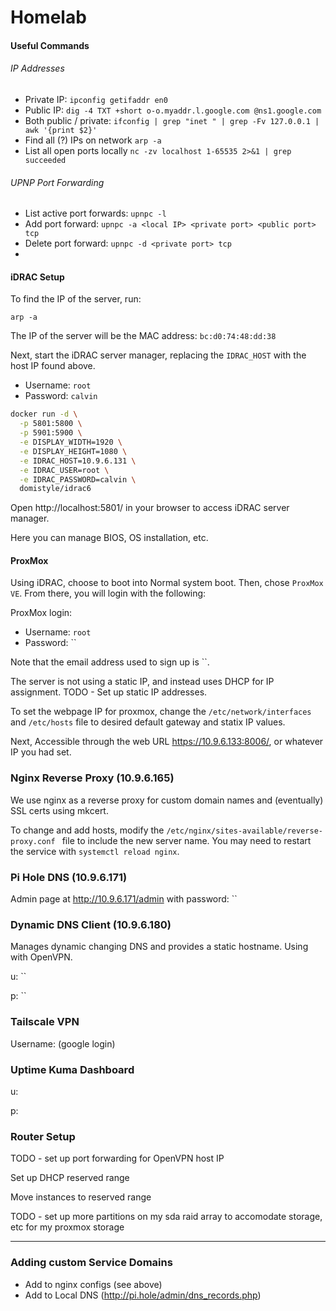 # Homelab 

#### Useful Commands

###### IP Addresses

- Private IP: `ipconfig getifaddr en0`
- Public IP: `dig -4 TXT +short o-o.myaddr.l.google.com @ns1.google.com`
- Both public / private: `ifconfig | grep "inet " | grep -Fv 127.0.0.1 | awk '{print $2}'`
- Find all (?) IPs on network `arp -a`
- List all open ports locally `nc -zv localhost 1-65535 2>&1 | grep succeeded`

###### UPNP Port Forwarding

- List active port forwards: `upnpc -l`
- Add port forward: `upnpc -a <local IP> <private port> <public port> tcp`
- Delete port forward: `upnpc -d <private port> tcp`
- 

#### iDRAC Setup

To find the IP of the server, run:

`arp -a`

The IP of the server will be the MAC address: `bc:d0:74:48:dd:38`

Next, start the iDRAC server manager, replacing the `IDRAC_HOST` with the host IP found above.

- Username: `root`
- Password: `calvin`

```bash
docker run -d \
  -p 5801:5800 \
  -p 5901:5900 \
  -e DISPLAY_WIDTH=1920 \
  -e DISPLAY_HEIGHT=1080 \
  -e IDRAC_HOST=10.9.6.131 \
  -e IDRAC_USER=root \
  -e IDRAC_PASSWORD=calvin \
  domistyle/idrac6
```

Open http://localhost:5801/ in your browser to access iDRAC server manager. 

Here you can manage BIOS, OS installation, etc.

#### ProxMox

Using iDRAC, choose to boot into Normal system boot. Then, chose `ProxMox VE`. From there, you will login with the following:

ProxMox login:

- Username: `root`
- Password: ``

Note that the email address used to sign up is ``. 

The server is not using a static IP, and instead uses DHCP for IP assignment. TODO - Set up static IP addresses.

 To set the webpage IP for proxmox, change the `/etc/network/interfaces` and `/etc/hosts` file to desired default gateway and statix IP values.

Next, Accessible through the web URL https://10.9.6.133:8006/, or whatever IP you had set.

### Nginx Reverse Proxy (10.9.6.165)

We use nginx as a reverse proxy for custom domain names and (eventually) SSL certs using mkcert. 

To change and add hosts, modify the `/etc/nginx/sites-available/reverse-proxy.conf ` file to include the new server name. You may need to restart the service with `systemctl reload nginx`.

### Pi Hole DNS (10.9.6.171)

Admin page at http://10.9.6.171/admin with password: ``

### Dynamic DNS Client (10.9.6.180)

Manages dynamic changing DNS and provides a static hostname. Using with OpenVPN.

u: ``

p: ``

### Tailscale VPN

Username:  (google login)

### Uptime Kuma Dashboard

u: 

p: 

### Router Setup

TODO - set up port forwarding for OpenVPN host IP

Set up DHCP reserved range 

Move instances to reserved range

TODO - set up more partitions on my sda raid array to accomodate storage, etc for my proxmox storage

---

### Adding custom Service Domains

- Add to nginx configs (see above)
- Add to Local DNS (http://pi.hole/admin/dns_records.php)